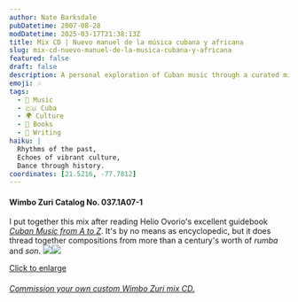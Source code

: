 ```yaml
---
author: Nate Barksdale
pubDatetime: 2007-08-28
modDatetime: 2025-03-17T21:38:13Z
title: Mix CD | Nuevo manuel de la música cubana y africana
slug: mix-cd-nuevo-manuel-de-la-musica-cubana-y-africana
featured: false
draft: false
description: A personal exploration of Cuban music through a curated mix of _rumba_ and _son_ spanning over a century.
emoji: 🎶
tags:
  - 🎵 Music
  - 🇨🇺 Cuba
  - 🌍 Culture
  - 📖 Books
  - 📝 Writing
haiku: |
  Rhythms of the past,  
  Echoes of vibrant culture,  
  Dance through history.
coordinates: [21.5216, -77.7812]
---
```


#### Wimbo Zuri Catalog No. 037.1A07-1

I put together this mix after reading Helio Ovorio's excellent guidebook _[Cuban Music from A to Z](http://books.google.com/books?id=XGzKzOH9vawC&printsec=frontcover&dq=cuban+music+from+a+to+z&hl=en&ei=I1lsTeOlCY24sQOhgMWqBQ&sa=X&oi=book_result&ct=result&resnum=1&ved=0CDoQ6AEwAA#v=onepage&q&f=false)_. It's by no means as encyclopedic, but it does thread together compositions from more than a century's worth of _rumba_ and _son_. [![](@assets/images/cuba_260.jpg)](@assets/images/cuba_530.jpg)[![](@assets/images/cuba2_260.jpg)](@assets/images/cuba2_530.jpg)

[Click to enlarge](@assets/images/cuba_530.jpg)

###### [Commission your own custom Wimbo Zuri mix CD.](https://www.natebarksdale.com/?p=342)
